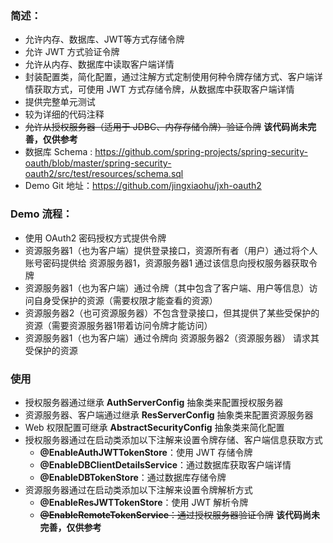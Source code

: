 ### 简述：
- 允许内存、数据库、JWT等方式存储令牌 
- 允许 JWT 方式验证令牌
- 允许从内存、数据库中读取客户端详情
- 封装配置类，简化配置，通过注解方式定制使用何种令牌存储方式、客户端详情获取方式，可使用 JWT 方式存储令牌，从数据库中获取客户端详情
- 提供完整单元测试
- 较为详细的代码注释
- ~~允许从授权服务器（适用于 JDBC、内存存储令牌）验证令牌~~ **该代码尚未完善，仅供参考**
- 数据库 Schema : https://github.com/spring-projects/spring-security-oauth/blob/master/spring-security-oauth2/src/test/resources/schema.sql
- Demo Git 地址：https://github.com/jingxiaohu/jxh-oauth2

### Demo 流程：
- 使用 OAuth2 密码授权方式提供令牌
- 资源服务器1（也为客户端）提供登录接口，资源所有者（用户）通过将个人账号密码提供给 资源服务器1，资源服务器1 通过该信息向授权服务器获取令牌
- 资源服务器1（也为客户端）通过令牌（其中包含了客户端、用户等信息）访问自身受保护的资源（需要权限才能查看的资源）
- 资源服务器2（也可资源服务器）不包含登录接口，但其提供了某些受保护的资源（需要资源服务器1带着访问令牌才能访问）
- 资源服务器1（也为客户端）通过令牌向 资源服务器2（资源服务器） 请求其受保护的资源

### 使用
- 授权服务器通过继承 **AuthServerConfig** 抽象类来配置授权服务器
- 资源服务器、客户端通过继承 **ResServerConfig** 抽象类来配置资源服务器
- Web 权限配置可继承 **AbstractSecurityConfig** 抽象类来简化配置
- 授权服务器通过在启动类添加以下注解来设置令牌存储、客户端信息获取方式
    - **@EnableAuthJWTTokenStore**：使用 JWT 存储令牌
    - **@EnableDBClientDetailsService**：通过数据库获取客户端详情
    - **@EnableDBTokenStore**：通过数据库存储令牌
- 资源服务器通过在启动类添加以下注解来设置令牌解析方式
    - **@EnableResJWTTokenStore**：使用 JWT 解析令牌 
    - ~~**@EnableRemoteTokenService**：通过授权服务器验证令牌~~  **该代码尚未完善，仅供参考**
